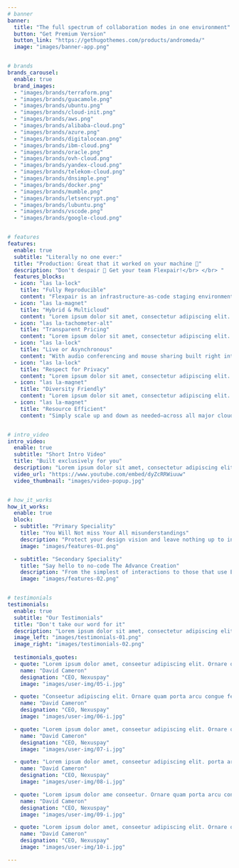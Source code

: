 ```yaml
---
# banner
banner:
  title: "The full spectrum of collaboration modes in one environment"
  button: "Get Premium Version"
  button_link: "https://gethugothemes.com/products/andromeda/"
  image: "images/banner-app.png"


# brands
brands_carousel:
  enable: true
  brand_images:
  - "images/brands/terraform.png"
  - "images/brands/guacamole.png"
  - "images/brands/ubuntu.png"
  - "images/brands/cloud-init.png"
  - "images/brands/aws.png"
  - "images/brands/alibaba-cloud.png"
  - "images/brands/azure.png"
  - "images/brands/digitalocean.png"
  - "images/brands/ibm-cloud.png"
  - "images/brands/oracle.png"
  - "images/brands/ovh-cloud.png"
  - "images/brands/yandex-cloud.png"
  - "images/brands/telekom-cloud.png"
  - "images/brands/dnsimple.png"
  - "images/brands/docker.png"
  - "images/brands/mumble.png"
  - "images/brands/letsencrypt.png"
  - "images/brands/lubuntu.png"
  - "images/brands/vscode.png"
  - "images/brands/google-cloud.png"


# features
features:
  enable: true
  subtitle: "Literally no one ever:"
  title: "Production: Great that it worked on your machine 👏"
  description: "Don't despair 🤗 Get your team Flexpair!</br> </br> "
  features_blocks:
  - icon: "las la-lock"
    title: "Fully Reproducible"
    content: "Flexpair is an infrastructure-as-code staging environment that you can replicate it at the push of a button for each new feature branch, including all software packages that your project depends on."
  - icon: "las la-magnet"
    title: "Hybrid & Multicloud"
    content: "Lorem ipsum dolor sit amet, consectetur adipiscing elit. Neque enim id diam ornare volutpat in sagitis, aliquet. Arcu cursus"
  - icon: "las la-tachometer-alt"
    title: "Transparent Pricing"
    content: "Lorem ipsum dolor sit amet, consectetur adipiscing elit. Neque enim id diam ornare volutpat in sagitis, aliquet. Arcu cursus"
  - icon: "las la-lock"
    title: "Live or Asynchronous"
    content: "With audio conferencing and mouse sharing built right into this collaborative cloud desktop, task handovers as well as review sessions have never been that interactive."
  - icon: "las la-lock"
    title: "Respect for Privacy"
    content: "Lorem ipsum dolor sit amet, consectetur adipiscing elit. Neque enim id diam ornare volutpat in sagitis, aliquet. Arcu cursus"
  - icon: "las la-magnet"
    title: "Diversity Friendly"
    content: "Lorem ipsum dolor sit amet, consectetur adipiscing elit. Neque enim id diam ornare volutpat in sagitis, aliquet. Arcu cursus"
  - icon: "las la-magnet"
    title: "Resource Efficient"
    content: "Simply scale up and down as needed—across all major cloud providers."


# intro_video
intro_video:   
  enable: true
  subtitle: "Short Intro Video"
  title: "Built exclusively for you"
  description: "Lorem ipsum dolor sit amet, consectetur adipiscing elit. Morbi egestas <br> Werat viverra id et aliquet. vulputate egestas sollicitudin."
  video_url: "https://www.youtube.com/embed/dyZcRRWiuuw"
  video_thumbnail: "images/video-popup.jpg"


# how_it_works
how_it_works:   
  enable: true
  block:
  - subtitle: "Primary Speciality"
    title: "You Will Not miss Your All misunderstandings"
    description: "Protect your design vision and leave nothing up to interpretation with interaction recipes. Quickly share and access all your team members interactions by using libraries, ensuring consistency throughout the."
    image: "images/features-01.png"

  - subtitle: "Secondary Speciality"
    title: "Say hello to no-code The Advance Creation"
    description: "From the simplest of interactions to those that use Excel-gradeing formulas, ProtoPie can handle them all. Make mind-blowing of New interactions everyday without ever having to write any new code."
    image: "images/features-02.png"


# testimonials
testimonials:   
  enable: true
  subtitle: "Our Testimonials"
  title: "Don't take our word for it"
  description: "Lorem ipsum dolor sit amet, consectetur adipiscing elit. Morbi egestas <br> Werat viverra id et aliquet. vulputate egestas sollicitudin."
  image_left: "images/testimonials-01.png"
  image_right: "images/testimonials-02.png"
  
  testimonials_quotes:
  - quote: "Lorem ipsum dolor amet, conseetur adipiscing elit. Ornare quam porta arcu congue felis volutpat. Vitae lectudbfs dolor faucibus"
    name: "David Cameron"
    designation: "CEO, Nexuspay"
    image: "images/user-img/05-i.jpg"

  - quote: "Conseetur adipiscing elit. Ornare quam porta arcu congue felis volutpat. Vitae lectudbfs pellentesque vitae dolor faucibus"
    name: "David Cameron"
    designation: "CEO, Nexuspay"
    image: "images/user-img/06-i.jpg"

  - quote: "Lorem ipsum dolor amet, conseetur adipiscing elit. Ornare quam porta arcu congue felis volutpat. Vitae lectudbfs pellentesque vitae dolor"
    name: "David Cameron"
    designation: "CEO, Nexuspay"
    image: "images/user-img/07-i.jpg"

  - quote: "Lorem ipsum dolor amet, conseetur adipiscing elit. porta arcu congue felis volutpat. Vitae lectudbfs pellentesque vitae dolor faucibus"
    name: "David Cameron"
    designation: "CEO, Nexuspay"
    image: "images/user-img/08-i.jpg"

  - quote: "Lorem ipsum dolor ame conseetur. Ornare quam porta arcu congue felis volutpat. Vitae lectudbfs pellentesque vitae dolor faucibus"
    name: "David Cameron"
    designation: "CEO, Nexuspay"
    image: "images/user-img/09-i.jpg"

  - quote: "Lorem ipsum dolor amet, conseetur adipiscing elit. Ornare quam porta arcu congue lectudbfs pellentesque vitae dolor faucibus"
    name: "David Cameron"
    designation: "CEO, Nexuspay"
    image: "images/user-img/10-i.jpg"

---
```

